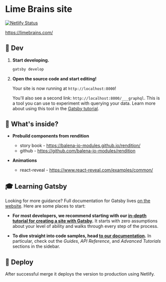 # Lime Brains site

[![Netlify Status](https://api.netlify.com/api/v1/badges/bbd91598-d9a8-411a-9fb1-725aed6ee511/deploy-status)](https://app.netlify.com/sites/hardcore-carson-195262/deploys)

https://limebrains.com/

## 🚀 Dev

1.  **Start developing.**

    ```sh
    gatsby develop
    ```

1.  **Open the source code and start editing!**

    Your site is now running at `http://localhost:8000`!

    You'll also see a second link: `http://localhost:8000/___graphql`. This is a tool you can use to experiment with querying your data. Learn more about using this tool in the [Gatsby tutorial](https://www.gatsbyjs.org/tutorial/part-five/#introducing-graphiql).

## 🧐 What's inside?

- **Prebuild components from rendition** 
    - story book - https://balena-io-modules.github.io/rendition/
    - github - https://github.com/balena-io-modules/rendition
    
- **Animations**
    - react-reveal - https://www.react-reveal.com/examples/common/

## 🎓 Learning Gatsby

Looking for more guidance? Full documentation for Gatsby lives [on the website](https://www.gatsbyjs.org/). Here are some places to start:

- **For most developers, we recommend starting with our [in-depth tutorial for creating a site with Gatsby](https://www.gatsbyjs.org/tutorial/).** It starts with zero assumptions about your level of ability and walks through every step of the process.

- **To dive straight into code samples, head [to our documentation](https://www.gatsbyjs.org/docs/).** In particular, check out the _Guides_, _API Reference_, and _Advanced Tutorials_ sections in the sidebar.

## 💫 Deploy

After successful merge it deploys the version to production using Netlify.
